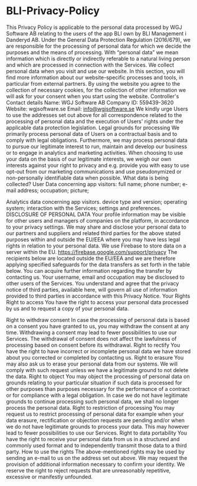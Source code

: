 # BLI-Privacy-Policy

 This Privacy Policy is applicable to the personal data processed by WGJ Software AB relating to the users of the app BLI own by BLI Management i Danderyd AB.
Under the General Data Protection Regulation (2016/679), we are responsible for the processing of personal data for which we decide the purposes and the means of processing. With “personal data” we mean information which is directly or indirectly referable to a natural living person and which are processed in connection with the Services.
We collect personal data when you visit and use our website. In this section, you will find more information about our website-specific processes and tools, in particular from external partners. By using the website you agree to the collection of necessary cookies, for the collection of other information we will ask for your consent when you start using the website.
Controller's Contact details
Name: WGJ Software AB Company ID: 559439-3620 Website: wgjsoftware.se Email: info@wgjsoftware.se
We kindly urge Users to use the addresses set out above for all correspondence related to the processing of personal data and the execution of Users' rights under the applicable data protection legislation.
Legal grounds for processing
We primarily process personal data of Users on a contractual basis and to comply with legal obligations. Furthermore, we may process personal data to pursue our legitimate interest to run, maintain and develop our business or to engage in analytics and marketing activities. When choosing to use your data on the basis of our legitimate interests, we weigh our own interests against your right to privacy and e.g. provide you with easy to use opt-out from our marketing communications and use pseudonymized or non-personally identifiable data when possible.
What data is being collected? User Data concerning app visitors: full name;
phone number;
e-mail address;
occupation; 
picture;

Analytics data concerning app visitors. device type and version;
operating system;
interaction with the Services;
settings and preferences.
DISCLOSURE OF PERSONAL DATA
Your profile information may be visible for other users and managers of companies on the platform, in accordance to your privacy settings.
We may share and disclose your personal data to our partners and suppliers and related third parties for the above stated purposes within and outside the EU/EEA where you may have less legal rights in relation to your personal data.
We use Firebase to store data on a server within the EU. https://firebase.google.com/support/privacy
The recipients below are located outside the EU/EEA and we are therefore applying specified safeguards for the data transfers as set forth in the table below. You can acquire further information regarding the transfer by contacting us.
Your username, email and occupation may be disclosed to other users of the Services.
You understand and agree that the privacy notice of third parties, available here, will govern all use of information provided to third parties in accordance with this Privacy Notice.
Your Rights
Right to access
You have the right to access your personal data processed by us and to request a copy of your personal data.

 Right to withdraw consent
In case the processing of personal data is based on a consent you have granted to us, you may withdraw the consent at any time. Withdrawing a consent may lead to fewer possibilities to use our Services. The withdrawal of consent does not affect the lawfulness of processing based on consent before its withdrawal.
Right to rectify
You have the right to have incorrect or incomplete personal data we have stored about you corrected or completed by contacting us.
Right to erasure
You may also ask us to erase your personal data from our systems. We will comply with such request unless we have a legitimate ground to not delete the data.
Right to object
You may object the processing of personal data on grounds relating to your particular situation if such data is processed for other purposes than purposes necessary for the performance of a contract or for compliance with a legal obligation. In case we do not have legitimate grounds to continue processing such personal data, we shall no longer process the personal data.
Right to restriction of processing
You may request us to restrict processing of personal data for example when your data erasure, rectification or objection requests are pending and/or when we do not have legitimate grounds to process your data. This may however lead to fewer possibilities to use our Services.
Right to data portability
You have the right to receive your personal data from us in a structured and commonly used format and to independently transmit those data to a third party.
How to use the rights
The above-mentioned rights may be used by sending an e-mail to us on the address set out above. We may request the provision of additional information necessary to confirm your identity.
We reserve the right to reject requests that are unreasonably repetitive, excessive or manifestly unfounded.

